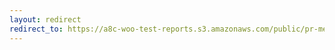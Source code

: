 ```yaml
---
layout: redirect
redirect_to: https://a8c-woo-test-reports.s3.amazonaws.com/public/pr-merge/38703/api/index.html
---
```

